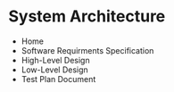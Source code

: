 # System Architecture

- Home
- Software Requirments Specification
- High-Level Design
- Low-Level Design
- Test Plan Document